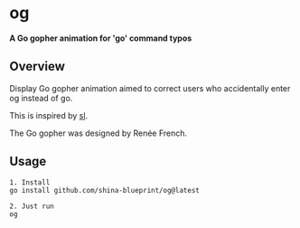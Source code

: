 # og

**A Go gopher animation for 'go' command typos**

## Overview

Display Go gopher animation aimed to correct users who accidentally enter og instead of go.

This is inspired by [sl](https://github.com/mtoyoda/sl).

The Go gopher was designed by Renée French.

## Usage

```
1. Install
go install github.com/shina-blueprint/og@latest

2. Just run
og
```
